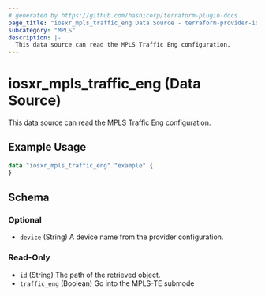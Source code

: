 ```yaml
---
# generated by https://github.com/hashicorp/terraform-plugin-docs
page_title: "iosxr_mpls_traffic_eng Data Source - terraform-provider-iosxr"
subcategory: "MPLS"
description: |-
  This data source can read the MPLS Traffic Eng configuration.
---
```


# iosxr_mpls_traffic_eng (Data Source)

This data source can read the MPLS Traffic Eng configuration.

## Example Usage

```terraform
data "iosxr_mpls_traffic_eng" "example" {
}
```

<!-- schema generated by tfplugindocs -->
## Schema

### Optional

- `device` (String) A device name from the provider configuration.

### Read-Only

- `id` (String) The path of the retrieved object.
- `traffic_eng` (Boolean) Go into the MPLS-TE submode

